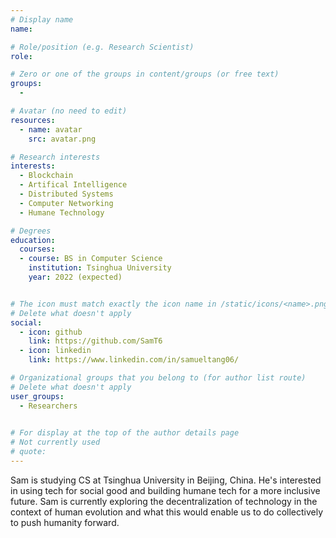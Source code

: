 ```yaml
---
# Display name
name:

# Role/position (e.g. Research Scientist)
role:

# Zero or one of the groups in content/groups (or free text)
groups:
  -

# Avatar (no need to edit)
resources:
  - name: avatar
    src: avatar.png

# Research interests
interests:
  - Blockchain 
  - Artifical Intelligence 
  - Distributed Systems
  - Computer Networking 
  - Humane Technology 

# Degrees
education:
  courses:
  - course: BS in Computer Science 
    institution: Tsinghua University
    year: 2022 (expected)


# The icon must match exactly the icon name in /static/icons/<name>.png
# Delete what doesn't apply
social:
  - icon: github
    link: https://github.com/SamT6
  - icon: linkedin
    link: https://www.linkedin.com/in/samueltang06/   

# Organizational groups that you belong to (for author list route)
# Delete what doesn't apply
user_groups:
  - Researchers
 

# For display at the top of the author details page
# Not currently used
# quote:
---
```


Sam is studying CS at Tsinghua University in Beijing, China. He's interested in using tech for social good and building humane tech for a more inclusive future. Sam is currently exploring the decentralization of technology in the context of human evolution and what this would enable us to do collectively to push humanity forward.
